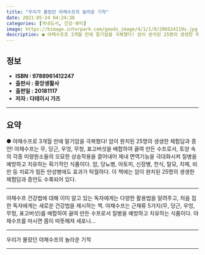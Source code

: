 ```yaml
---
title: "우리가 몰랐던 야채수프의 놀라운 기적"
date: 2021-05-24 04:24:38
categories: [국내도서, 건강-뷰티]
image: https://bimage.interpark.com/goods_image/4/1/1/9/296524119s.jpg
description: ● 야채수프로 3개월 만에 말기암을 극복했다! 암이 완치된 25명의 생생한 체험담과 증언! 야채수프는 무, 당근, 우엉, 무청, 표고버섯을 배합하여 끓여 만든 수프로서, 토양 속의 각종 미량원소들의 오묘한 상승작용을 끌어내어 체내 면역기능을 극대화시켜 질병을 예방하고 치유하는 획기적인
---
```


## **정보**

- **ISBN : 9788961412247**
- **출판사 : 중앙생활사**
- **출판일 : 20181117**
- **저자 : 다테이시 가즈**

------



## **요약**

● 야채수프로 3개월 만에 말기암을 극복했다!  암이 완치된 25명의 생생한 체험담과 증언! 야채수프는 무, 당근, 우엉, 무청, 표고버섯을 배합하여 끓여 만든 수프로서, 토양 속의 각종 미량원소들의 오묘한 상승작용을 끌어내어 체내 면역기능을 극대화시켜 질병을 예방하고 치유하는 획기적인 식품이다. 암, 당뇨병, 아토피, 신장병, 천식, 탈모, 치매, 비만 등 치료가 힘든 만성병에도 효과가 탁월하다. 이 책에는 암이 완치된 25명의 생생한 체험담과 증언도 수록되어 있다.

------

야채수프 건강법에 대해 이미 알고 있는 독자에게는 다양한 활용법을 알려주고, 처음 접한 독자에게는 새로운 건강법을 제시하는 책. 야채수프는 근채류 5가지(무, 당근, 우엉, 무청, 표고버섯)를 배합하여 끓여 만든 수프로서 질병을 예방하고 치유하는 식품이다. 야채수프를 마시면 몸이 따뜻해져 세포나... 

------


우리가 몰랐던 야채수프의 놀라운 기적 

------



